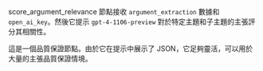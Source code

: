 score_argument_relevance 節點接收 `argument_extraction` 數據和 `open_ai_key`。然後它提示 `gpt-4-1106-preview` 對於特定主題和子主題的主張評分其相關性。

這是一個品質保證節點。由於它在提示中展示了 JSON，它足夠靈活，可以用於大量的主張品質保證情境。